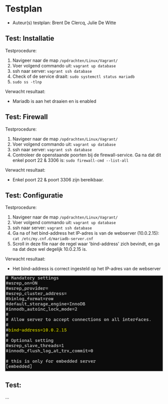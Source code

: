 # Testplan

- Auteur(s) testplan: Brent De Clercq, Julie De Witte

## Test: Installatie

Testprocedure:

1. Navigeer naar de map `/opdrachten/Linux/Vagrant/`
2. Voer volgend commando uit: `vagrant up database`
3. ssh naar server: `vagrant ssh database`
4. Check of de service draait: `sudo systemctl status mariadb`
5. `sudo ss -tlnp`

Verwacht resultaat:

- Mariadb is aan het draaien en is enabled

<!-- Voeg hier eventueel een screenshot van het verwachte resultaat in. -->

## Test: Firewall

Testprocedure:

1. Navigeer naar de map `/opdrachten/Linux/Vagrant/`
2. Voer volgend commando uit: `vagrant up database`
3. ssh naar server: `vagrant ssh database`
4. Controleer de openstaande poorten bij de firewall-service. Ga na dat dit enkel poort 22 & 3306 is: `sudo firewall-cmd --list-all`

Verwacht resultaat:

- Enkel poort 22 & poort 3306 zijn bereikbaar.


## Test: Configuratie

Testprocedure:

1. Navigeer naar de map `/opdrachten/Linux/Vagrant/`
2. Voer volgend commando uit: `vagrant up database`
4. ssh naar server: `vagrant ssh database`
5. Ga na of het bind-address het IP-adres is van de webserver (10.0.2.15): `cat /etc/my.cnf.d/mariadb-server.cnf`
6. Scroll in deze file naar de regel waar 'bind-address' zich bevindt, en ga na dat deze wel degelijk 10.0.2.15 is.

Verwacht resultaat:

- Het bind-address is correct ingesteld op het IP-adres van de webserver

<!-- Voeg hier eventueel een screenshot van het verwachte resultaat in. -->

<!-- Voeg hier eventueel een screenshot van het verwachte resultaat in. -->

![FirewallPorts](./img/DatabaseConfig.png)

## Test: <!-- Omschrijving test. -->

...
